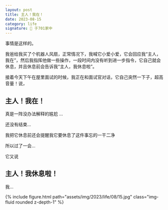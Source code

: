 ```yaml
---
layout: post
title: 主人！我在！
date: 2023-08-15
category: life 
signature: 🌛 于701家中
---
```


事情是这样的。

我爸给我买了个机器人风扇，正常情况下，我喊它小爱小爱，它会回应我“主人，我在”，然后我指挥他做一些操作，一段时间内没有听到进一步指令，它自己就会休息，并且休息前会告诉我“主人，我休息啦”。

接着今天下午在屋里面试的时候，我正在和面试官对话，它自己突然一下子，超高音量！说，

<h2>主人！我在！</h2>

真是一阵没办法解释的尴尬 …

还没有结束…

我把它休息前还会提醒我它要休息了这件事忘的一干二净

所以过了一会…

它又说

<h2>主人！我休息啦！</h2>

我… 

<div class="row">
    <div class="col-sm-6 mt-3 mt-md-0">
        {% include figure.html path="assets/img/2023/life/08/15.jpg" class="img-fluid rounded z-depth-1" %}
    </div>
</div>